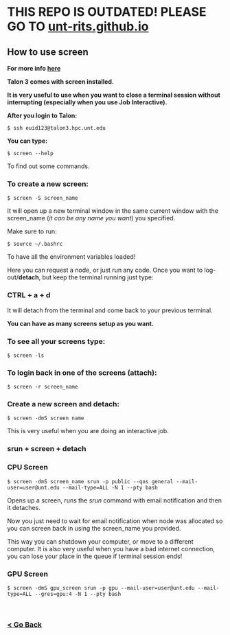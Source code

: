 # THIS REPO IS OUTDATED! PLEASE GO TO [unt-rits.github.io](https://unt-rits.github.io/)


## How to use screen

**For more info [here](https://www.rackaid.com/blog/linux-screen-tutorial-and-how-to/)**

**Talon 3 comes with screen installed.**

**It is very useful to use when you want to close a terminal session without interrupting (especially when you use Job Interactive).**

**After you login to Talon:**



```
$ ssh euid123@talon3.hpc.unt.edu
```
**You can type:**


```
$ screen --help
```
To find out some commands.

### To create a new screen:


```
$ screen -S screen_name
```
It will open up a new terminal window in the same current window with the screen_name (*it can be any name you want*) you specified.

Make sure to run:

```
$ source ~/.bashrc
```

To have all the environment variables loaded!

Here you can request a node, or just run any code. Once you want to log-out/**detach**, but keep the terminal running just type:

### CTRL + a + d

It will detach from the terminal and come back to your previous terminal.

**You can have as many screens setup as you want.**

### To see all your screens type:


```
$ screen -ls
```

### To login back in one of the screens (attach):


```
$ screen -r screen_name
```


### Create a new screen and detach:


```
$ screen -dmS screen name
```
This is very useful when you are doing an interactive job.

### srun + screen + detach

### CPU Screen

```
$ screen -dmS screen_name srun -p public --qos general --mail-user=user@unt.edu --mail-type=ALL -N 1 --pty bash
```
Opens up a screen, runs the *srun* command with email notification and then it detaches.

Now you just need to wait for email notification when node was allocated so you can screen back in using the screen_name you provided.

This way you can shutdown your computer, or move to a different computer. It is also very useful when you have a bad internet connection, you can lose your place in the queue if terminal session ends!

### GPU Screen

```
$ screen -dmS gpu_screen srun -p gpu --mail-user=user@unt.edu --mail-type=ALL --gres=gpu:4 -N 1 --pty bash
```


<br/>

### [< Go Back](https://github.com/gmihaila/unt_hpc)





